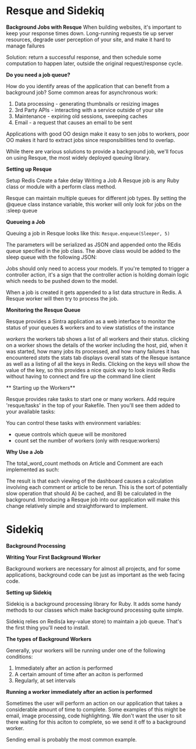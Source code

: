 # Resque and Sidekiq

**Background Jobs with Resque**
When building websites, it's important to keep your response times down. Long-running requests tie up server resources, degrade user perception of your site, and make it hard to manage failures

Solution: return a successful response, and then schedule some computation to happen later, outside the original request/response cycle. 

**Do you need a job queue?**

How do you identify areas of the application that can benefit from a background job? Some common areas for asynchronous work:

  1. Data processing - generating thumbnails or resizing images
  2. 3rd Party APIs - interacting with a service outside of your site
  3. Maintenance - expiring old sessions, sweeping caches
  4. Email - a request that causes an email to be sent

Applications with good OO design make it easy to sen jobs to workers, poor OO makes it hard to extract jobs since responsibilities tend to overlap.

While there are various solutions to provide a background job, we'll focus on using Resque, the most widely deployed queuing library. 

**Setting up Resque**

Setup Redis
Create a fake delay
Writing a Job
A Resque job is any Ruby class or module with a perform class method. 

Resque can maintain multiple queues for different job types. By setting the @queue class instance variable, this worker will only look for jobs on the :sleep queue

**Queueing a Job**

Queuing a job in Resque looks like this: 
  `Resque.enqueue(Sleeper, 5)`

The parameters will be serialized as JSON and appended onto the REdis queue specified in the job class. The above class would be added to the sleep queue with the following JSON:

Jobs should only need to access your models. If you're tempted to trigger a controller action, it's a sign that the controller action is holding domain logic which needs to be pushed down to the model.

When a job is created it gets appended to a list data structure in Redis. A Resque worker will then try to process the job. 

**Monitoring the Resque Queue**

Resque provides a Sintra application as a web interface to monitor the status of your queues & workers and to view statistics of the instance

  *workers*
  the workers tab shows a list of all workers and their status. clicking on a worker shows the details of the worker including the host, pid, when it was started, how many jobs its processed, and how many failures it has encountered
  *stats*
  the stats tab displays overall stats of the Resque isntance as well as a listing of all the keys in Redis. Clicking on the keys will show the value of the key, so this provides a nice quick way to look inside Redis without having to connect and fire up the command line client

** Starting up the Workers**

Resque provides rake tasks to start one or many workers. Add require 'resque/tasks' in the top of your Rakefile. Then you'll see them added to your available tasks:

You can control these tasks with environment variables:
  - queue controls which queue will be monitored
  - count set the number of workers (only with resque:workers)

**Why Use a Job**

The total_word_count methods on Article and Comment are each implemented as such:

The result is that each viewing of the dashboard causes a calculation involving each comment or article to be rerun. This is the sort of potentially slow operation that should A) be cached, and B) be calculated in the background. Introducing a Resque job into our application will make this change relatively simple and straightforward to implement. 

# Sidekiq

**Background Processing**

**Writing Your First Background Worker**

Background workers are necessary for almost all projects, and for some applications, background code can be just as important as the web facing code. 

**Setting up Sidekiq**

Sidekiq is a background processing library for Ruby. It adds some handy methods to our classes which make background processing quite simple.

Sidekiq relies on Redis(a key-value store) to maintain a job queue. That's the first thing you'll need to install.

**The types of Background Workers**

Generally, your workers will be running under one of the following conditions:
  1. Immediately after an action is performed
  2. A certain amount of time after an aciton is performed
  3. Regularly, at set intervals

**Running a worker immediately after an action is performed**

Sometimes the user will perform an action on our application that takes a considerable amount of time to complete. Some examples of this might be email, image processing, code highlighting. We don't want the user to sit there waiting for this aciton to complete, so we send it off to a background worker. 

Sending email is probably the most common example. 









